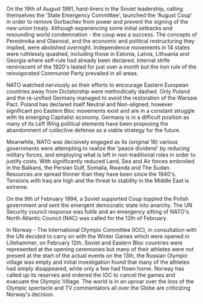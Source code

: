 ---
---

On the 19th of August 1991, hard-liners in the Soviet leadership, calling themselves the 'State Emergency Committee', launched the 'August Coup' in order to remove Gorbachev from power and prevent the signing of the new union treaty. Although experiencing some initial setbacks and resounding world condemnation - the coup was a success. The concepts of Perestroika and Glasnost, and the economic and political restructuring they implied, were abolished overnight. Independence movements in 14 states were ruthlessly quashed, including those in Estonia, Latvia, Lithuania and Georgia where self-rule had already been declared. Internal strife reminiscent of the 1920's lasted for just over a month but the iron rule of the reinvigorated Communist Party prevailed in all areas.

NATO watched nervously as their efforts to encourage Eastern European countries away from Dictatorship were methodically dashed. Only Poland and the re-unified Germany managed to avoid the restoration of the Warsaw Pact. Poland has declared itself Neutral and Non-aligned; however significant pro Eastern Bloc movements exist and are in a constant struggle with its emerging Capitalist economy. Germany is in a difficult position as many of its Left Wing political elements have been proposing the abandonment of collective defense as a viable strategy for the future.

Meanwhile, NATO was decisively engaged as its (original 16) various governments were attempting to realize the 'peace dividend' by reducing military forces, and employing what is left in non-traditional roles in order to justify costs. With significantly reduced Land, Sea and Air forces embroiled in the Balkans, the Persian Gulf, Somalia, Rwanda and The Sudan. Resources are spread thinner than they have been since the 1940's. Tensions with Iraq are high and the threat to stability in the Middle East is extreme.

On the 9th of February 1994, a Soviet supported Coup toppled the Polish government and sent the emergent democratic state into anarchy. The UN Security council response was futile and an emergency sitting of NATO's North Atlantic Council (NAC) was called for the 12th of February.

In Norway - The International Olympic Committee (IOC), in consultation with the UN decided to carry on with the Winter Games which were opened in Lillehammer, on February 12th. Soviet and Eastern Bloc countries were represented at the opening ceremonies but many of their athletes were not present at the start of the actual events on the 13th, the Russian Olympic village was empty and initial investigation found that many of the athletes had simply disappeared, while only a few had flown home. Norway has called up its reserves and ordered the IOC to cancel the games and evacuate the Olympic Village. The world is in an uproar over the loss of the Olympic spectacle and TV commentators all over the Globe are criticizing Norway's decision.
